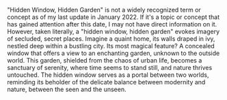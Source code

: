 "Hidden Window, Hidden Garden" is not a widely recognized term or concept as of my last update in January 2022. If it's a topic or concept that has gained attention after this date, I may not have direct information on it. However, taken literally, a "hidden window, hidden garden" evokes imagery of secluded, secret places. Imagine a quaint home, its walls draped in ivy, nestled deep within a bustling city. Its most magical feature? A concealed window that offers a view to an enchanting garden, unknown to the outside world. This garden, shielded from the chaos of urban life, becomes a sanctuary of serenity, where time seems to stand still, and nature thrives untouched. The hidden window serves as a portal between two worlds, reminding its beholder of the delicate balance between modernity and nature, between the seen and the unseen.
